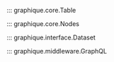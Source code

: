 ::: graphique.core.Table

::: graphique.core.Nodes

::: graphique.interface.Dataset

::: graphique.middleware.GraphQL
